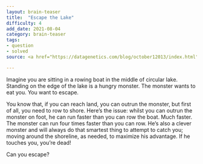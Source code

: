 ```yaml
---
layout: brain-teaser
title:  "Escape the Lake"
difficulty: 4
add_date: 2021-08-04
category: brain-teaser
tags:
- question
- solved
source: <a href="https://datagenetics.com/blog/october12013/index.html">Data Genetics</a>

---
```


Imagine you are sitting in a rowing boat in the middle of circular
lake. Standing on the edge of the lake is a hungry monster. The
monster wants to eat you. You want to escape.

You know that, if you can reach land, you can outrun the monster, but
first of all, you need to row to shore. Here’s the issue: whilst you
can outrun the monster on foot, he can run faster than you can row the
boat. Much faster. The monster can run four times faster than you can
row. He’s also a clever monster and will always do that smartest thing
to attempt to catch you; moving around the shoreline, as needed, to
maximize his advantage. If he touches you, you’re dead!

Can you escape?

